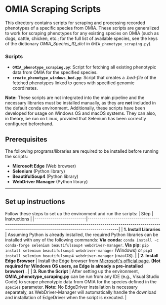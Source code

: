 # OMIA Scraping Scripts

This directory contains scripts for scraping and processing recorded phenotypes of a specific species from OMIA. These scripts are generalized to work for scraping phenotypes for any existing species on OMIA (such as dogs, cattle, chicken, etc.; for the full list of available species, see the keys of the dictionary *OMIA_Species_ID_dict* in `OMIA_phenotype_scraping.py`).
### Scripts

- **`OMIA_phenotype_scraping.py`**: Script for fetching all existing phenotypic data from OMIA for the specified species.
- **`create_phenotype_windows_bed.py`**: Script that creates a *.bed-file* of the fetched phenotypes linked to genes with specified genomic coordinates. 

**Note:** These scripts are not integrated into the main pipeline and the necessary libraries must be installed manually, as they are **not** included in the default conda environment. Additionally, these scripts have been developed for usage on Windows OS and macOS systems. They can also, in theory, be run on Linux, provided that Selenium has been correctly configured beforehand.    

## Prerequisites
The following programs/libraries are required to be installed before running the scripts:
- **Microsoft Edge** (Web browser)
- **Selenium** (Python library)
- **BeautifulSoup4** (Python library)
- **WebDriver Manager** (Python library)

---
## Set up instructions
Follow these steps to set up the environment and run the scripts:
| Step                     | Instructions                                                                                                                                                               |
|--------------------------|---------------------------------------------------------------------------------------------------------------------------------------------------------------------------|
| **1. Install Libraries**  | Assuming Python is already installed, the required Python libraries can be installed with any of the following commands: **Via conda:** `conda install -c conda-forge selenium beautifulsoup4 webdriver-manager`. **Via pip:** `pip install selenium beautifulsoup4 webdriver-manager` (Windows) or `pip3 install selenium beautifulsoup4 webdriver-manager` (macOS).                                                                                       |
| **2. Install Edge Browser** | Install the Edge browser from [Microsoft's official page](https://www.microsoft.com/edge). **(Not required for Windows OS users, as Edge is already a pre-installed browser)** .                 |
| **3. Run the Script**      | After setting up the environment, **OMIA_phenotype_scraping.py** can be run from any IDE (e.g., Visual Studio Code) to scrape phenotypic data from OMIA for the species defined in the `species` parameter. **Note:** No EdgeDriver installation is necessary separately, as WebDriver-Manager will automatically handle the download and installation of EdgeDriver when the script is executed. |

